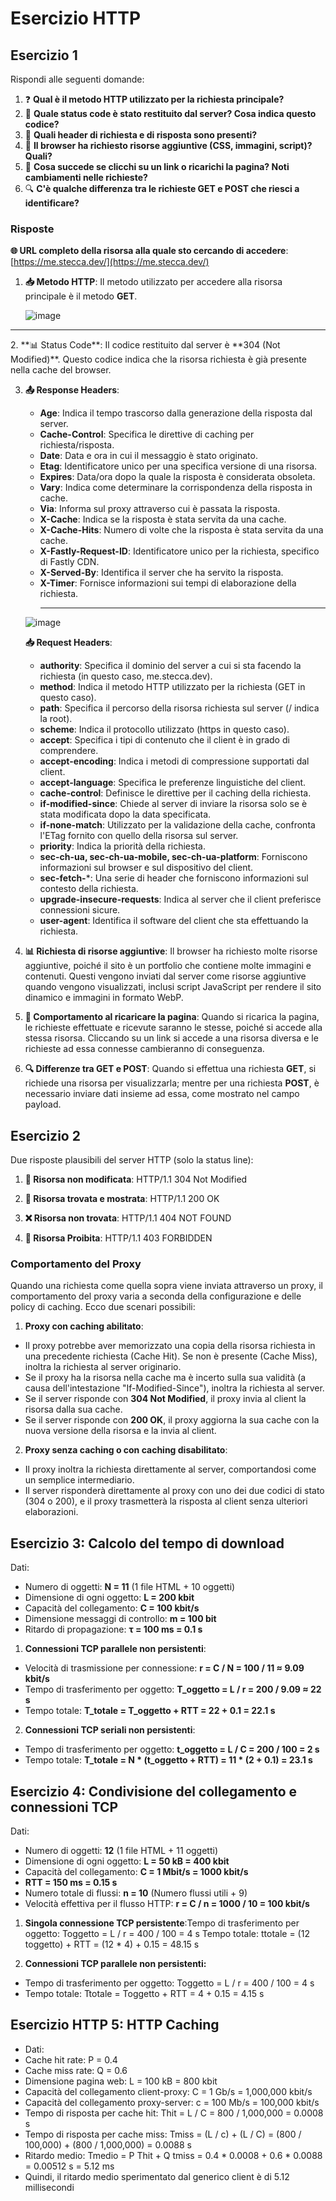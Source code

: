 # Esercizio HTTP

## Esercizio 1

Rispondi alle seguenti domande:

1. ❓ **Qual è il metodo HTTP utilizzato per la richiesta principale?**
2. 📄 **Quale status code è stato restituito dal server? Cosa indica questo codice?**
3. 📑 **Quali header di richiesta e di risposta sono presenti?**
4. 📸 **Il browser ha richiesto risorse aggiuntive (CSS, immagini, script)? Quali?**
5. 🔄 **Cosa succede se clicchi su un link o ricarichi la pagina? Noti cambiamenti nelle richieste?**
6. 🔍 **C'è qualche differenza tra le richieste GET e POST che riesci a identificare?**

### Risposte

**🌐 URL completo della risorsa alla quale sto cercando di accedere**: [https://me.stecca.dev/](https://me.stecca.dev/)

1. **📥 Metodo HTTP**: Il metodo utilizzato per accedere alla risorsa principale è il metodo **GET**. 

    ![image](https://github.com/user-attachments/assets/e25faabd-3575-4bc2-a59c-f697860a56a4)
<hr>
2. **📊 Status Code**: Il codice restituito dal server è **304 (Not Modified)**. Questo codice indica che la risorsa richiesta è già presente nella cache del browser.

3. **📤 Response Headers**:
   - **Age**: Indica il tempo trascorso dalla generazione della risposta dal server.
   - **Cache-Control**: Specifica le direttive di caching per richiesta/risposta.
   - **Date**: Data e ora in cui il messaggio è stato originato.
   - **Etag**: Identificatore unico per una specifica versione di una risorsa.
   - **Expires**: Data/ora dopo la quale la risposta è considerata obsoleta.
   - **Vary**: Indica come determinare la corrispondenza della risposta in cache.
   - **Via**: Informa sul proxy attraverso cui è passata la risposta.
   - **X-Cache**: Indica se la risposta è stata servita da una cache.
   - **X-Cache-Hits**: Numero di volte che la risposta è stata servita da una cache.
   - **X-Fastly-Request-ID**: Identificatore unico per la richiesta, specifico di Fastly CDN.
   - **X-Served-By**: Identifica il server che ha servito la risposta.
   - **X-Timer**: Fornisce informazioni sui tempi di elaborazione della richiesta.
     <hr>
   ![image](https://github.com/user-attachments/assets/b99532cf-c211-4acd-8343-3d1c15851fcc)

   **📥 Request Headers**:
   - **authority**: Specifica il dominio del server a cui si sta facendo la richiesta (in questo caso, me.stecca.dev).
   - **method**: Indica il metodo HTTP utilizzato per la richiesta (GET in questo caso).
   - **path**: Specifica il percorso della risorsa richiesta sul server (/ indica la root).
   - **scheme**: Indica il protocollo utilizzato (https in questo caso).
   - **accept**: Specifica i tipi di contenuto che il client è in grado di comprendere.
   - **accept-encoding**: Indica i metodi di compressione supportati dal client.
   - **accept-language**: Specifica le preferenze linguistiche del client.
   - **cache-control**: Definisce le direttive per il caching della richiesta.
   - **if-modified-since**: Chiede al server di inviare la risorsa solo se è stata modificata dopo la data specificata.
   - **if-none-match**: Utilizzato per la validazione della cache, confronta l'ETag fornito con quello della risorsa sul server.
   - **priority**: Indica la priorità della richiesta.
   - **sec-ch-ua, sec-ch-ua-mobile, sec-ch-ua-platform**: Forniscono informazioni sul browser e sul dispositivo del client.
   - **sec-fetch-***: Una serie di header che forniscono informazioni sul contesto della richiesta.
   - **upgrade-insecure-requests**: Indica al server che il client preferisce connessioni sicure.
   - **user-agent**: Identifica il software del client che sta effettuando la richiesta.

4. **📊 Richiesta di risorse aggiuntive**: Il browser ha richiesto molte risorse aggiuntive, poiché il sito è un portfolio che contiene molte immagini e contenuti. Questi vengono inviati dal server come risorse aggiuntive quando vengono visualizzati, inclusi script JavaScript per rendere il sito dinamico e immagini in formato WebP.

5. **🔄 Comportamento al ricaricare la pagina**: Quando si ricarica la pagina, le richieste effettuate e ricevute saranno le stesse, poiché si accede alla stessa risorsa. Cliccando su un link si accede a una risorsa diversa e le richieste ad essa connesse cambieranno di conseguenza.

6. **🔍 Differenze tra GET e POST**: Quando si effettua una richiesta **GET**, si richiede una risorsa per visualizzarla; mentre per una richiesta **POST**, è necessario inviare dati insieme ad essa, come mostrato nel campo payload.

## Esercizio 2

Due risposte plausibili del server HTTP (solo la status line):

1. **📄 Risorsa non modificata**:
HTTP/1.1 304 Not Modified


2. **📁 Risorsa trovata e mostrata**:
HTTP/1.1 200 OK


3. **❌ Risorsa non trovata**:
HTTP/1.1 404 NOT FOUND


4. **🚫 Risorsa Proibita**:
HTTP/1.1 403 FORBIDDEN



### Comportamento del Proxy

Quando una richiesta come quella sopra viene inviata attraverso un proxy, il comportamento del proxy varia a seconda della configurazione e delle policy di caching. Ecco due scenari possibili:

1. **Proxy con caching abilitato**:
- Il proxy potrebbe aver memorizzato una copia della risorsa richiesta in una precedente richiesta (Cache Hit). Se non è presente (Cache Miss), inoltra la richiesta al server originario.
- Se il proxy ha la risorsa nella cache ma è incerto sulla sua validità (a causa dell'intestazione "If-Modified-Since"), inoltra la richiesta al server.
- Se il server risponde con **304 Not Modified**, il proxy invia al client la risorsa dalla sua cache.
- Se il server risponde con **200 OK**, il proxy aggiorna la sua cache con la nuova versione della risorsa e la invia al client.

2. **Proxy senza caching o con caching disabilitato**:
- Il proxy inoltra la richiesta direttamente al server, comportandosi come un semplice intermediario.
- Il server risponderà direttamente al proxy con uno dei due codici di stato (304 o 200), e il proxy trasmetterà la risposta al client senza ulteriori elaborazioni.

## Esercizio 3: Calcolo del tempo di download

Dati:
- Numero di oggetti: **N = 11** (1 file HTML + 10 oggetti)
- Dimensione di ogni oggetto: **L = 200 kbit**
- Capacità del collegamento: **C = 100 kbit/s**
- Dimensione messaggi di controllo: **m = 100 bit**
- Ritardo di propagazione: **τ = 100 ms = 0.1 s**

1. **Connessioni TCP parallele non persistenti**:
- Velocità di trasmissione per connessione: **r = C / N = 100 / 11 ≈ 9.09 kbit/s**
- Tempo di trasferimento per oggetto: **T_oggetto = L / r = 200 / 9.09 ≈ 22 s**
- Tempo totale: **T_totale = T_oggetto + RTT = 22 + 0.1 = 22.1 s**

2. **Connessioni TCP seriali non persistenti**:
- Tempo di trasferimento per oggetto: **t_oggetto = L / C = 200 / 100 = 2 s**
- Tempo totale: **T_totale = N * (t_oggetto + RTT) = 11 * (2 + 0.1) = 23.1 s**

## Esercizio 4: Condivisione del collegamento e connessioni TCP

Dati:
- Numero di oggetti: **12** (1 file HTML + 11 oggetti)
- Dimensione di ogni oggetto: **L = 50 kB = 400 kbit**
- Capacità del collegamento: **C = 1 Mbit/s = 1000 kbit/s**
- **RTT = 150 ms = 0.15 s**
- Numero totale di flussi: **n = 10** (Numero flussi utili + 9)
- Velocità effettiva per il flusso HTTP: **r = C / n = 1000 / 10 = 100 kbit/s**

1. **Singola connessione TCP persistente**:Tempo di trasferimento per oggetto: Toggetto = L / r = 400 / 100 = 4 s
   Tempo totale: ttotale = (12 toggetto) + RTT = (12 * 4) + 0.15 = 48.15 s

2.  **Connessioni TCP parallele non persistenti:**
 - Tempo di trasferimento per oggetto: Toggetto = L / r = 400 / 100 = 4 s
-  Tempo totale: Ttotale = Toggetto + RTT = 4 + 0.15 = 4.15 s 

  
  ## Esercizio HTTP 5:  HTTP Caching
-  Dati:
 -  Cache hit rate: P = 0.4
 - Cache miss rate: Q = 0.6
-   Dimensione pagina web: L = 100 kB = 800 kbit
 -  Capacità del collegamento client-proxy: C = 1 Gb/s = 1,000,000 kbit/s
 -  Capacità del collegamento proxy-server: c = 100 Mb/s = 100,000 kbit/s
 -  Tempo di risposta per cache hit: Thit = L / C = 800 / 1,000,000 = 0.0008 s
 -  Tempo di risposta per cache miss: Tmiss = (L / c) + (L / C) = (800 / 100,000) + (800 / 1,000,000) = 0.0088 s
  - Ritardo medio: Tmedio = P Thit + Q tmiss = 0.4 * 0.0008 + 0.6 * 0.0088 = 0.00512 s = 5.12 ms
  - Quindi, il ritardo medio sperimentato dal generico client è di 5.12 millisecondi



